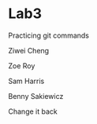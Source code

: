 # Lab3

Practicing git commands

Ziwei Cheng

Zoe Roy

Sam Harris

Benny Sakiewicz

Change it back

